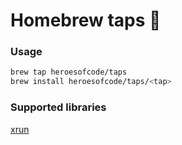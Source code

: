 # Homebrew taps 🍻

### Usage
```sh
brew tap heroesofcode/taps
brew install heroesofcode/taps/<tap>
```

### Supported libraries

[xrun](https://github.com/heroesofcode/xrun)
